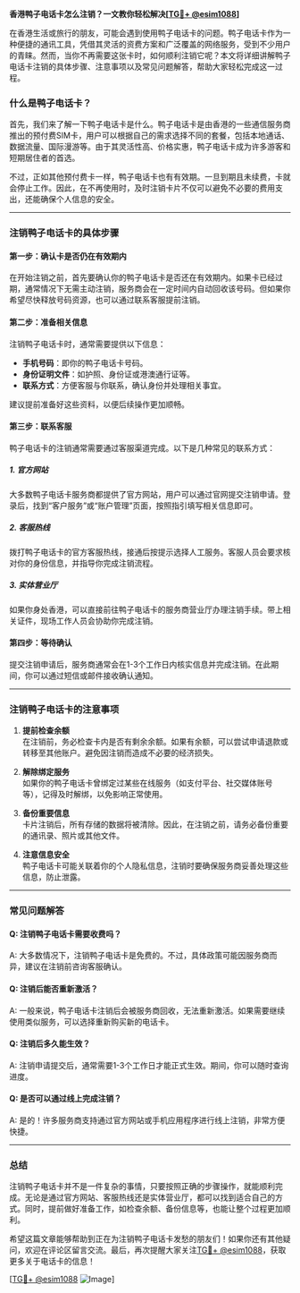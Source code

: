 **香港鸭子电话卡怎么注销？一文教你轻松解决[[TG💪+ @esim1088](https://t.me/s/esim1088)]**

在香港生活或旅行的朋友，可能会遇到使用鸭子电话卡的问题。鸭子电话卡作为一种便捷的通讯工具，凭借其灵活的资费方案和广泛覆盖的网络服务，受到不少用户的青睐。然而，当你不再需要这张卡时，如何顺利注销它呢？本文将详细讲解鸭子电话卡注销的具体步骤、注意事项以及常见问题解答，帮助大家轻松完成这一过程。

### 什么是鸭子电话卡？

首先，我们来了解一下鸭子电话卡是什么。鸭子电话卡是由香港的一些通信服务商推出的预付费SIM卡，用户可以根据自己的需求选择不同的套餐，包括本地通话、数据流量、国际漫游等。由于其灵活性高、价格实惠，鸭子电话卡成为许多游客和短期居住者的首选。

不过，正如其他预付费卡一样，鸭子电话卡也有有效期。一旦到期且未续费，卡就会停止工作。因此，在不再使用时，及时注销卡片不仅可以避免不必要的费用支出，还能确保个人信息的安全。

---

### 注销鸭子电话卡的具体步骤

#### 第一步：确认卡是否仍在有效期内
在开始注销之前，首先要确认你的鸭子电话卡是否还在有效期内。如果卡已经过期，通常情况下无需主动注销，服务商会在一定时间内自动回收该号码。但如果你希望尽快释放号码资源，也可以通过联系客服提前注销。

#### 第二步：准备相关信息
注销鸭子电话卡时，通常需要提供以下信息：
- **手机号码**：即你的鸭子电话卡号码。
- **身份证明文件**：如护照、身份证或港澳通行证等。
- **联系方式**：方便客服与你联系，确认身份并处理相关事宜。

建议提前准备好这些资料，以便后续操作更加顺畅。

#### 第三步：联系客服
鸭子电话卡的注销通常需要通过客服渠道完成。以下是几种常见的联系方式：

##### 1. 官方网站
大多数鸭子电话卡服务商都提供了官方网站，用户可以通过官网提交注销申请。登录后，找到“客户服务”或“账户管理”页面，按照指引填写相关信息即可。

##### 2. 客服热线
拨打鸭子电话卡的官方客服热线，接通后按提示选择人工服务。客服人员会要求核对你的身份信息，并指导你完成注销流程。

##### 3. 实体营业厅
如果你身处香港，可以直接前往鸭子电话卡的服务商营业厅办理注销手续。带上相关证件，现场工作人员会协助你完成注销。

#### 第四步：等待确认
提交注销申请后，服务商通常会在1-3个工作日内核实信息并完成注销。在此期间，你可以通过短信或邮件接收确认通知。

---

### 注销鸭子电话卡的注意事项

1. **提前检查余额**  
   在注销前，务必检查卡内是否有剩余余额。如果有余额，可以尝试申请退款或转移至其他账户。避免因注销而造成不必要的经济损失。

2. **解除绑定服务**  
   如果你的鸭子电话卡曾绑定过某些在线服务（如支付平台、社交媒体账号等），记得及时解绑，以免影响正常使用。

3. **备份重要信息**  
   卡片注销后，所有存储的数据将被清除。因此，在注销之前，请务必备份重要的通讯录、照片或其他文件。

4. **注意信息安全**  
   鸭子电话卡可能关联着你的个人隐私信息，注销时要确保服务商妥善处理这些信息，防止泄露。

---

### 常见问题解答

#### Q: 注销鸭子电话卡需要收费吗？
A: 大多数情况下，注销鸭子电话卡是免费的。不过，具体政策可能因服务商而异，建议在注销前咨询客服确认。

#### Q: 注销后能否重新激活？
A: 一般来说，鸭子电话卡注销后会被服务商回收，无法重新激活。如果需要继续使用类似服务，可以选择重新购买新的电话卡。

#### Q: 注销后多久能生效？
A: 注销申请提交后，通常需要1-3个工作日才能正式生效。期间，你可以随时查询进度。

#### Q: 是否可以通过线上完成注销？
A: 是的！许多服务商支持通过官方网站或手机应用程序进行线上注销，非常方便快捷。

---

### 总结

注销鸭子电话卡并不是一件复杂的事情，只要按照正确的步骤操作，就能顺利完成。无论是通过官方网站、客服热线还是实体营业厅，都可以找到适合自己的方式。同时，提前做好准备工作，如检查余额、备份信息等，也能让整个过程更加顺利。

希望这篇文章能够帮助到正在为注销鸭子电话卡发愁的朋友们！如果你还有其他疑问，欢迎在评论区留言交流。最后，再次提醒大家关注[TG💪+ @esim1088](https://t.me/s/esim1088)，获取更多关于电话卡的信息！

[[TG💪+ @esim1088](https://t.me/s/esim1088) ![Image](https://i.postimg.cc/4NQfJmqS/Snipaste-2025-05-13-00-14-12.png)]